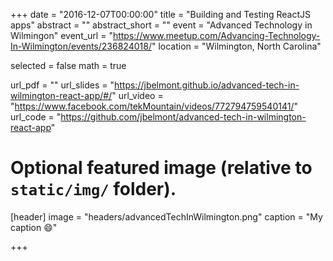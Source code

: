 +++
date = "2016-12-07T00:00:00"
title = "Building and Testing ReactJS apps"
abstract = ""
abstract_short = ""
event = "Advanced Technology in Wilmingon"
event_url = "https://www.meetup.com/Advancing-Technology-In-Wilmington/events/236824018/"
location = "Wilmington, North Carolina"

selected = false
math = true

url_pdf = ""
url_slides = "https://jbelmont.github.io/advanced-tech-in-wilmington-react-app/#/"
url_video = "https://www.facebook.com/tekMountain/videos/772794759540141/"
url_code = "https://github.com/jbelmont/advanced-tech-in-wilmington-react-app"

# Optional featured image (relative to `static/img/` folder).
[header]
image = "headers/advancedTechInWilmington.png"
caption = "My caption :smile:"

+++